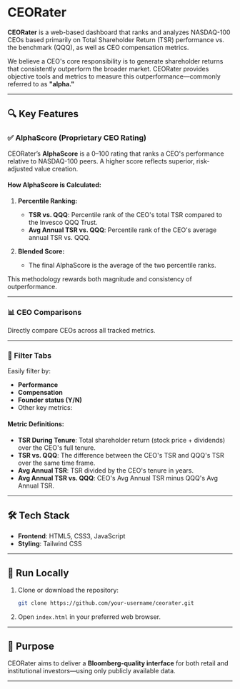 # CEORater

**CEORater** is a web-based dashboard that ranks and analyzes NASDAQ-100 CEOs based primarily on Total Shareholder Return (TSR) performance vs. the benchmark (QQQ), as well as CEO compensation metrics.

We believe a CEO's core responsibility is to generate shareholder returns that consistently outperform the broader market. CEORater provides objective tools and metrics to measure this outperformance—commonly referred to as **"alpha."**

---

## 🔍 Key Features

### ✅ AlphaScore (Proprietary CEO Rating)

CEORater’s **AlphaScore** is a 0–100 rating that ranks a CEO's performance relative to NASDAQ-100 peers. A higher score reflects superior, risk-adjusted value creation.

#### How AlphaScore is Calculated:

1. **Percentile Ranking:**

   * **TSR vs. QQQ**: Percentile rank of the CEO's total TSR compared to the Invesco QQQ Trust.
   * **Avg Annual TSR vs. QQQ**: Percentile rank of the CEO's average annual TSR vs. QQQ.
2. **Blended Score:**

   * The final AlphaScore is the average of the two percentile ranks.

This methodology rewards both magnitude and consistency of outperformance.

---

### 📊 CEO Comparisons

Directly compare CEOs across all tracked metrics.

---

### 🧰 Filter Tabs

Easily filter by:

* **Performance**
* **Compensation**
* **Founder status (Y/N)**
* Other key metrics:

#### Metric Definitions:

* **TSR During Tenure**: Total shareholder return (stock price + dividends) over the CEO's full tenure.
* **TSR vs. QQQ**: The difference between the CEO's TSR and QQQ's TSR over the same time frame.
* **Avg Annual TSR**: TSR divided by the CEO's tenure in years.
* **Avg Annual TSR vs. QQQ**: CEO's Avg Annual TSR minus QQQ's Avg Annual TSR.

---

## 🛠 Tech Stack

* **Frontend**: HTML5, CSS3, JavaScript
* **Styling**: Tailwind CSS

---

## 🚀 Run Locally

1. Clone or download the repository:

   ```bash
   git clone https://github.com/your-username/ceorater.git
   ```
2. Open `index.html` in your preferred web browser.

---

## 🎯 Purpose

CEORater aims to deliver a **Bloomberg-quality interface** for both retail and institutional investors—using only publicly available data.

---
